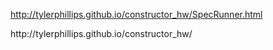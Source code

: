 http://tylerphillips.github.io/constructor_hw/SpecRunner.html
<p>http://tylerphillips.github.io/constructor_hw/</p>
